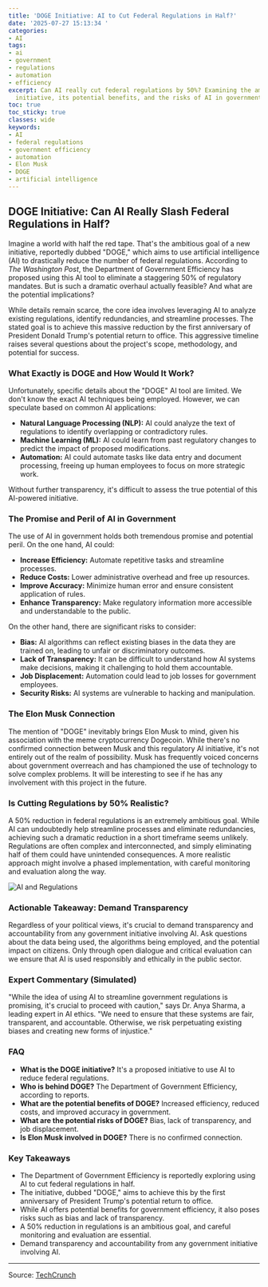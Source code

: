 ```yaml
---
title: 'DOGE Initiative: AI to Cut Federal Regulations in Half?'
date: '2025-07-27 15:13:34 '
categories:
- AI
tags:
- ai
- government
- regulations
- automation
- efficiency
excerpt: Can AI really cut federal regulations by 50%? Examining the ambitious DOGE
  initiative, its potential benefits, and the risks of AI in government.
toc: true
toc_sticky: true
classes: wide
keywords:
- AI
- federal regulations
- government efficiency
- automation
- Elon Musk
- DOGE
- artificial intelligence
---
```


## DOGE Initiative: Can AI Really Slash Federal Regulations in Half?

Imagine a world with half the red tape. That's the ambitious goal of a new initiative, reportedly dubbed "DOGE," which aims to use artificial intelligence (AI) to drastically reduce the number of federal regulations. According to *The Washington Post*, the Department of Government Efficiency has proposed using this AI tool to eliminate a staggering 50% of regulatory mandates. But is such a dramatic overhaul actually feasible? And what are the potential implications?

While details remain scarce, the core idea involves leveraging AI to analyze existing regulations, identify redundancies, and streamline processes. The stated goal is to achieve this massive reduction by the first anniversary of President Donald Trump's potential return to office. This aggressive timeline raises several questions about the project's scope, methodology, and potential for success.

### What Exactly is DOGE and How Would It Work?

Unfortunately, specific details about the "DOGE" AI tool are limited. We don't know the exact AI techniques being employed. However, we can speculate based on common AI applications:

*   **Natural Language Processing (NLP):** AI could analyze the text of regulations to identify overlapping or contradictory rules.
*   **Machine Learning (ML):** AI could learn from past regulatory changes to predict the impact of proposed modifications.
*   **Automation:** AI could automate tasks like data entry and document processing, freeing up human employees to focus on more strategic work.

Without further transparency, it's difficult to assess the true potential of this AI-powered initiative.

### The Promise and Peril of AI in Government

The use of AI in government holds both tremendous promise and potential peril. On the one hand, AI could:

*   **Increase Efficiency:** Automate repetitive tasks and streamline processes.
*   **Reduce Costs:** Lower administrative overhead and free up resources.
*   **Improve Accuracy:** Minimize human error and ensure consistent application of rules.
*   **Enhance Transparency:** Make regulatory information more accessible and understandable to the public.

On the other hand, there are significant risks to consider:

*   **Bias:** AI algorithms can reflect existing biases in the data they are trained on, leading to unfair or discriminatory outcomes.
*   **Lack of Transparency:** It can be difficult to understand how AI systems make decisions, making it challenging to hold them accountable.
*   **Job Displacement:** Automation could lead to job losses for government employees.
*   **Security Risks:** AI systems are vulnerable to hacking and manipulation.

### The Elon Musk Connection

The mention of "DOGE" inevitably brings Elon Musk to mind, given his association with the meme cryptocurrency Dogecoin. While there's no confirmed connection between Musk and this regulatory AI initiative, it's not entirely out of the realm of possibility. Musk has frequently voiced concerns about government overreach and has championed the use of technology to solve complex problems. It will be interesting to see if he has any involvement with this project in the future.

### Is Cutting Regulations by 50% Realistic?

A 50% reduction in federal regulations is an extremely ambitious goal. While AI can undoubtedly help streamline processes and eliminate redundancies, achieving such a dramatic reduction in a short timeframe seems unlikely. Regulations are often complex and interconnected, and simply eliminating half of them could have unintended consequences. A more realistic approach might involve a phased implementation, with careful monitoring and evaluation along the way.

![AI and Regulations](https://images.unsplash.com/photo-1555036956-6006b81a1442?ixlib=rb-4.0.3&ixid=M3wxMjA3fDB8MHxzZWFyY2h8M3x8YWl8ZW58MHx8MHx8fDA%3D&auto=format&fit=crop&w=500&q=60)

### Actionable Takeaway: Demand Transparency

Regardless of your political views, it's crucial to demand transparency and accountability from any government initiative involving AI. Ask questions about the data being used, the algorithms being employed, and the potential impact on citizens. Only through open dialogue and critical evaluation can we ensure that AI is used responsibly and ethically in the public sector.

### Expert Commentary (Simulated)

"While the idea of using AI to streamline government regulations is promising, it's crucial to proceed with caution," says Dr. Anya Sharma, a leading expert in AI ethics. "We need to ensure that these systems are fair, transparent, and accountable. Otherwise, we risk perpetuating existing biases and creating new forms of injustice."

### FAQ

*   **What is the DOGE initiative?** It's a proposed initiative to use AI to reduce federal regulations.
*   **Who is behind DOGE?** The Department of Government Efficiency, according to reports.
*   **What are the potential benefits of DOGE?** Increased efficiency, reduced costs, and improved accuracy in government.
*   **What are the potential risks of DOGE?** Bias, lack of transparency, and job displacement.
*   **Is Elon Musk involved in DOGE?** There is no confirmed connection.

### Key Takeaways

*   The Department of Government Efficiency is reportedly exploring using AI to cut federal regulations in half.
*   The initiative, dubbed "DOGE," aims to achieve this by the first anniversary of President Trump's potential return to office.
*   While AI offers potential benefits for government efficiency, it also poses risks such as bias and lack of transparency.
*   A 50% reduction in regulations is an ambitious goal, and careful monitoring and evaluation are essential.
*   Demand transparency and accountability from any government initiative involving AI.

---

Source: [TechCrunch](https://techcrunch.com/2025/07/27/doge-has-built-an-ai-tool-to-slash-federal-regulations/)